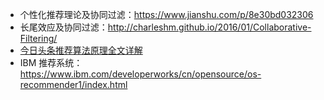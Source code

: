 - 个性化推荐理论及协同过滤：https://www.jianshu.com/p/8e30bd032306
- 长尾效应及协同过滤：http://charleshm.github.io/2016/01/Collaborative-Filtering/
- [今日头条推荐算法原理全文详解](https://36kr.com/p/5114077.html)
- IBM 推荐系统：https://www.ibm.com/developerworks/cn/opensource/os-recommender1/index.html

